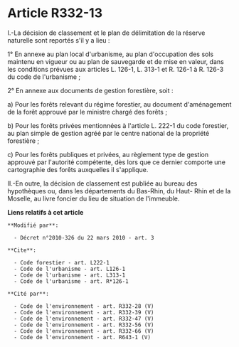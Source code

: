 # Article R332-13

I.-La décision de classement et le plan de délimitation de la réserve naturelle sont reportés s'il y a lieu : 

1° En annexe au plan local d'urbanisme, au plan d'occupation des sols maintenu en vigueur ou au plan de sauvegarde et de mise
en valeur, dans les conditions prévues aux articles L. 126-1, L. 313-1 et R. 126-1 à R. 126-3 du code de l'urbanisme ; 

2° En annexe aux documents de gestion forestière, soit : 

a) Pour les forêts relevant du régime forestier, au document d'aménagement de la forêt approuvé par le ministre chargé des
forêts ; 

b) Pour les forêts privées mentionnées à l'article L. 222-1 du code forestier, au plan simple de gestion agréé par le centre
national de la propriété forestière ; 

c) Pour les forêts publiques et privées, au règlement type de gestion approuvé par l'autorité compétente, dès lors que ce
dernier comporte une cartographie des forêts auxquelles il s'applique. 

II.-En outre, la décision de classement est publiée au bureau des hypothèques ou, dans les départements du Bas-Rhin, du Haut-
Rhin et de la Moselle, au livre foncier du lieu de situation de l'immeuble.

**Liens relatifs à cet article**

	**Modifié par**:

	  - Décret n°2010-326 du 22 mars 2010 - art. 3

	**Cite**:

	  - Code forestier - art. L222-1
	  - Code de l'urbanisme - art. L126-1
	  - Code de l'urbanisme - art. L313-1
	  - Code de l'urbanisme - art. R*126-1

	**Cité par**:

	  - Code de l'environnement - art. R332-28 (V)
	  - Code de l'environnement - art. R332-39 (V)
	  - Code de l'environnement - art. R332-47 (V)
	  - Code de l'environnement - art. R332-56 (V)
	  - Code de l'environnement - art. R332-66 (V)
	  - Code de l'environnement - art. R643-1 (V)

